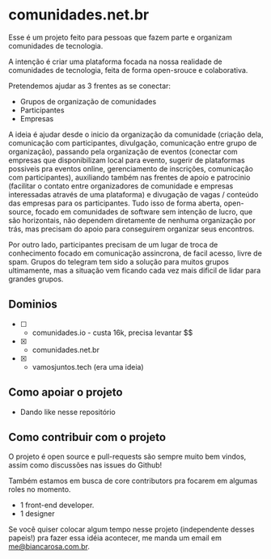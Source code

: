 # comunidades.net.br

Esse é um projeto feito para pessoas que fazem parte e organizam comunidades de tecnologia.

A intenção é criar uma plataforma focada na nossa realidade de comunidades de tecnologia, feita de forma open-srouce e colaborativa.

Pretendemos ajudar as 3 frentes as se conectar:
- Grupos de organização de comunidades
- Participantes
- Empresas

A ideia é ajudar desde o inicio da organização da comunidade (criação dela, comunicação com participantes, divulgação, comunicação entre grupo de organização), passando pela organização de eventos (conectar com empresas que disponibilizam local para evento, sugerir de plataformas possiveis pra eventos online, gerenciamento de inscrições, comunicação com participantes), auxiliando também nas frentes de apoio e patrocinio (facilitar o contato entre organizadores de comunidade e empresas interessadas através de uma plataforma) e divugação de vagas / conteúdo das empresas para os participantes. Tudo isso de forma aberta, open-source, focado em comunidades de software sem intenção de lucro, que são horizontais, não dependem diretamente de nenhuma organização por trás, mas precisam do apoio para conseguirem organizar seus encontros.

Por outro lado, participantes precisam de um lugar de troca de conhecimento focado em comunicação assincrona, de facil acesso, livre de spam. Grupos do telegram tem sido a solução para muitos grupos ultimamente, mas a situação vem ficando cada vez mais dificil de lidar para grandes grupos.

## Dominios

- [ ] - comunidades.io - custa 16k, precisa levantar $$
- [x] - comunidades.net.br
- [x] - vamosjuntos.tech (era uma ideia)

## Como apoiar o projeto

- Dando like nesse repositório
## Como contribuir com o projeto

O projeto é open source e pull-requests são sempre muito bem vindos, assim como discussões nas issues do Github!

Também estamos em busca de core contributors pra focarem em algumas roles no momento.

- 1 front-end developer.
- 1 designer

Se você quiser colocar algum tempo nesse projeto (independente desses papeis!) pra fazer essa idéia acontecer, me manda um email em me@biancarosa.com.br.
